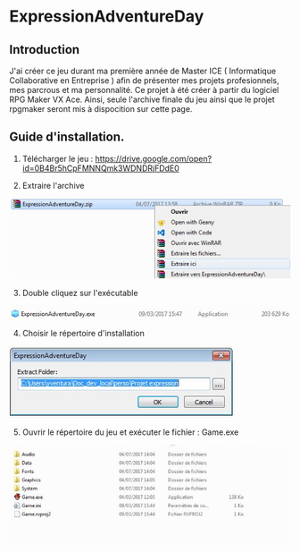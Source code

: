 # ExpressionAdventureDay

## Introduction


J'ai créer ce jeu durant ma première année de Master ICE ( Informatique Collaborative en Entreprise ) afin de présenter mes projets profesionnels, mes parcrous et ma personnalité.
Ce projet à été créer à partir du logiciel RPG Maker VX Ace. Ainsi, seule l'archive finale du jeu ainsi que le projet rpgmaker seront mis à dispocition sur cette page.

## Guide d'installation.

1. Télécharger le jeu : https://drive.google.com/open?id=0B4Br5hCpFMNNQmk3WDNDRjFDdE0

2. Extraire l'archive

![alt tag](img/ExpressionAdventureDay_tuto.png)


3. Double cliquez sur l'exécutable

![alt tag](img/ExpressionAdventureDay_tuto_2.JPG)

4. Choisir le répertoire d'installation

![alt tag](img/ExpressionAdventureDay_tuto_3.JPG)

5. Ouvrir le répertoire du jeu et exécuter le fichier : Game.exe

![alt tag](img/ExpressionAdventureDay_tuto_4.JPG)
